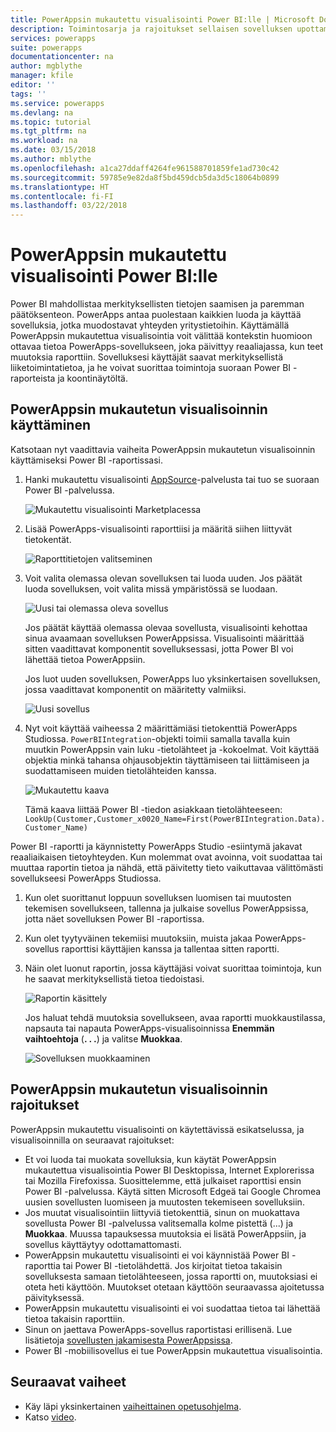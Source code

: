 ```yaml
---
title: PowerAppsin mukautettu visualisointi Power BI:lle | Microsoft Docs
description: Toimintosarja ja rajoitukset sellaisen sovelluksen upottamiseen, joka käyttää samaa tietolähdettä ja joka voidaan suodattaa muiden Power BI -raporttikohteiden mukaisesti
services: powerapps
suite: powerapps
documentationcenter: na
author: mgblythe
manager: kfile
editor: ''
tags: ''
ms.service: powerapps
ms.devlang: na
ms.topic: tutorial
ms.tgt_pltfrm: na
ms.workload: na
ms.date: 03/15/2018
ms.author: mblythe
ms.openlocfilehash: a1ca27ddaff4264fe961588701859fe1ad730c42
ms.sourcegitcommit: 59785e9e82da8f5bd459dcb5da3d5c18064b0899
ms.translationtype: HT
ms.contentlocale: fi-FI
ms.lasthandoff: 03/22/2018
---
```

# <a name="powerapps-custom-visual-for-power-bi"></a>PowerAppsin mukautettu visualisointi Power BI:lle

Power BI mahdollistaa merkityksellisten tietojen saamisen ja paremman päätöksenteon. PowerApps antaa puolestaan kaikkien luoda ja käyttää sovelluksia, jotka muodostavat yhteyden yritystietoihin. Käyttämällä PowerAppsin mukautettua visualisointia voit välittää kontekstin huomioon ottavaa tietoa PowerApps-sovellukseen, joka päivittyy reaaliajassa, kun teet muutoksia raporttiin. Sovelluksesi käyttäjät saavat merkityksellistä liiketoimintatietoa, ja he voivat suorittaa toimintoja suoraan Power BI -raporteista ja koontinäytöltä.

## <a name="using-the-powerapps-custom-visual"></a>PowerAppsin mukautetun visualisoinnin käyttäminen

Katsotaan nyt vaadittavia vaiheita PowerAppsin mukautetun visualisoinnin käyttämiseksi Power BI -raportissasi.

1. Hanki mukautettu visualisointi [AppSource](https://appsource.microsoft.com/product/power-bi-visuals/WA104381378?tab=Overview)-palvelusta tai tuo se suoraan Power BI -palvelussa.

    ![Mukautettu visualisointi Marketplacessa](./media/powerapps-custom-visual/powerapps-store.png) 

1. Lisää PowerApps-visualisointi raporttiisi ja määritä siihen liittyvät tietokentät.

    ![Raporttitietojen valitseminen](./media/powerapps-custom-visual/add-visual-set-data.png)

1. Voit valita olemassa olevan sovelluksen tai luoda uuden. Jos päätät luoda sovelluksen, voit valita missä ympäristössä se luodaan.

    ![Uusi tai olemassa oleva sovellus](./media/powerapps-custom-visual/create-new-or-choose-app.png)

    Jos päätät käyttää olemassa olevaa sovellusta, visualisointi kehottaa sinua avaamaan sovelluksen PowerAppsissa. Visualisointi määrittää sitten vaadittavat komponentit sovelluksessasi, jotta Power BI voi lähettää tietoa PowerAppsiin.

    Jos luot uuden sovelluksen, PowerApps luo yksinkertaisen sovelluksen, jossa vaadittavat komponentit on määritetty valmiiksi.

    ![Uusi sovellus](./media/powerapps-custom-visual/new-app.png)

1. Nyt voit käyttää vaiheessa 2 määrittämiäsi tietokenttiä PowerApps Studiossa. `PowerBIIntegration`-objekti toimii samalla tavalla kuin muutkin PowerAppsin vain luku -tietolähteet ja -kokoelmat. Voit käyttää objektia minkä tahansa ohjausobjektin täyttämiseen tai liittämiseen ja suodattamiseen muiden tietolähteiden kanssa.

    ![Mukautettu kaava](./media/powerapps-custom-visual/custom-formula.png)

    Tämä kaava liittää Power BI -tiedon asiakkaan tietolähteeseen: `LookUp(Customer,Customer_x0020_Name=First(PowerBIIntegration.Data).Customer_Name)`

 Power BI -raportti ja käynnistetty PowerApps Studio -esiintymä jakavat reaaliaikaisen tietoyhteyden. Kun molemmat ovat avoinna, voit suodattaa tai muuttaa raportin tietoa ja nähdä, että päivitetty tieto vaikuttavaa välittömästi sovellukseesi PowerApps Studiossa.

1. Kun olet suorittanut loppuun sovelluksen luomisen tai muutosten tekemisen sovellukseen, tallenna ja julkaise sovellus PowerAppsissa, jotta näet sovelluksen Power BI -raportissa.

1. Kun olet tyytyväinen tekemiisi muutoksiin, muista jakaa PowerApps-sovellus raporttisi käyttäjien kanssa ja tallentaa sitten raportti.

1. Näin olet luonut raportin, jossa käyttäjäsi voivat suorittaa toimintoja, kun he saavat merkityksellistä tietoa tiedoistasi.

    ![Raportin käsittely](./media/powerapps-custom-visual/working-report.gif)

    Jos haluat tehdä muutoksia sovellukseen, avaa raportti muokkaustilassa, napsauta tai napauta PowerApps-visualisoinnissa **Enemmän vaihtoehtoja** (**. . .**) ja valitse **Muokkaa**.

    ![Sovelluksen muokkaaminen](./media/powerapps-custom-visual/edit-app.png)

## <a name="limitations-of-the-powerapps-custom-visual"></a>PowerAppsin mukautetun visualisoinnin rajoitukset

PowerAppsin mukautettu visualisointi on käytettävissä esikatselussa, ja visualisoinnilla on seuraavat rajoitukset:

- Et voi luoda tai muokata sovelluksia, kun käytät PowerAppsin mukautettua visualisointia Power BI Desktopissa, Internet Explorerissa tai Mozilla Firefoxissa. Suosittelemme, että julkaiset raporttisi ensin Power BI -palvelussa. Käytä sitten Microsoft Edgeä tai Google Chromea uusien sovellusten luomiseen ja muutosten tekemiseen sovelluksiin.
- Jos muutat visualisointiin liittyviä tietokenttiä, sinun on muokattava sovellusta Power BI -palvelussa valitsemalla kolme pistettä (...) ja **Muokkaa**. Muussa tapauksessa muutoksia ei lisätä PowerAppsiin, ja sovellus käyttäytyy odottamattomasti.
- PowerAppsin mukautettu visualisointi ei voi käynnistää Power BI -raporttia tai Power BI -tietolähdettä. Jos kirjoitat tietoa takaisin sovelluksesta samaan tietolähteeseen, jossa raportti on, muutoksiasi ei oteta heti käyttöön. Muutokset otetaan käyttöön seuraavassa ajoitetussa päivityksessä.
- PowerAppsin mukautettu visualisointi ei voi suodattaa tietoa tai lähettää tietoa takaisin raporttiin.
- Sinun on jaettava PowerApps-sovellus raportistasi erillisenä. Lue lisätietoja [sovellusten jakamisesta PowerAppsissa](share-app.md).
- Power BI -mobiilisovellus ei tue PowerAppsin mukautettua visualisointia.

## <a name="next-steps"></a>Seuraavat vaiheet

* Käy läpi yksinkertainen [vaiheittainen opetusohjelma](embed-powerapps-powerbi.md).
* Katso [video](https://aka.ms/powerappscustomvisualvideo).